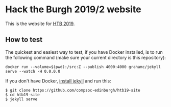 # Hack the Burgh 2019/2 website

This is the website for [HTB 2019](http://2019.hacktheburgh.com).

## How to test

The quickest and easiest way to test, if you have Docker installed, is to run the following command (make sure your current directory is this repository):

```
docker run --volume=$(pwd):/src:Z --publish 4000:4000 grahamc/jekyll serve --watch -H 0.0.0.0
```

If you don't have Docker, [install jekyll](https://jekyllrb.com/docs/installation/) and run this:

```
$ git clone https://github.com/compsoc-edinburgh/htb19-site
$ cd htb19-site
$ jekyll serve
```
